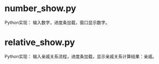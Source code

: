 # number_show.py

Python实现： 输入数字，进度条加载，窗口显示数字。

# relative_show.py

Python实现： 输入亲戚关系流程，进度条加载，显示亲戚关系计算结果：亲戚。
